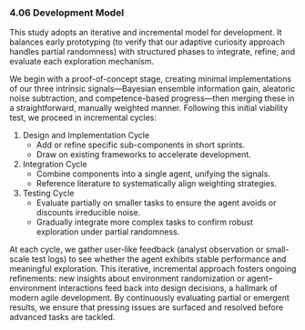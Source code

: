 ### 4.06 Development Model

This study adopts an iterative and incremental model for development. It balances early prototyping (to verify that our adaptive curiosity approach handles partial randomness) with structured phases to integrate, refine, and evaluate each exploration mechanism.

We begin with a proof-of-concept stage, creating minimal implementations of our three intrinsic signals—Bayesian ensemble information gain, aleatoric noise subtraction, and competence-based progress—then merging these in a straightforward, manually weighted manner. Following this initial viability test, we proceed in incremental cycles:
1. Design and Implementation Cycle
   - Add or refine specific sub-components in short sprints.
   - Draw on existing frameworks to accelerate development.
2. Integration Cycle
   - Combine components into a single agent, unifying the signals.
   - Reference literature to systematically align weighting strategies.
3. Testing Cycle
   - Evaluate partially on smaller tasks to ensure the agent avoids or discounts irreducible noise.
   - Gradually integrate more complex tasks to confirm robust exploration under partial randomness.

At each cycle, we gather user-like feedback (analyst observation or small-scale test logs) to see whether the agent exhibits stable performance and meaningful exploration. This iterative, incremental approach fosters ongoing refinements: new insights about environment randomization or agent–environment interactions feed back into design decisions, a hallmark of modern agile development. By continuously evaluating partial or emergent results, we ensure that pressing issues are surfaced and resolved before advanced tasks are tackled.
